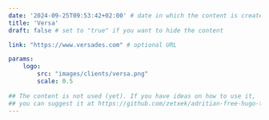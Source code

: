 ```yaml
---
date: '2024-09-25T09:53:42+02:00' # date in which the content is created - defaults to "today"
title: 'Versa'
draft: false # set to "true" if you want to hide the content 

link: "https://www.versades.com" # optional URL

params:
    logo:
        src: "images/clients/versa.png"
        scale: 0.5
        
## The content is not used (yet). If you have ideas on how to use it, 
## you can suggest it at https://github.com/zetxek/adritian-free-hugo-theme/discussions 
---
```

